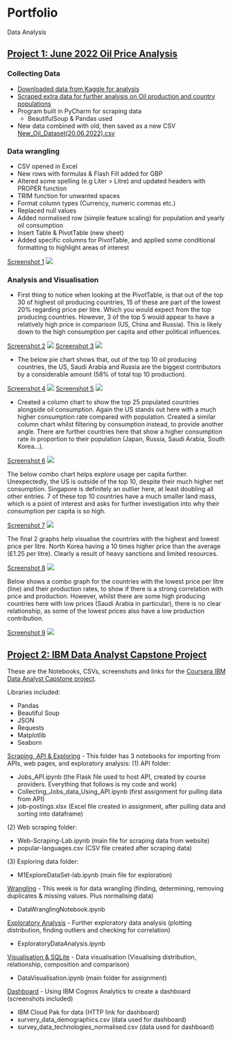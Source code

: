 # Portfolio

Data Analysis


## [Project 1: June 2022 Oil Price Analysis](https://github.com/jaffacakes2323/oil_price_scraping)

### Collecting Data
- [Downloaded data from Kaggle for analysis](https://www.kaggle.com/datasets/zusmani/petrolgas-prices-worldwide)
- [Scraped extra data for further analysis on Oil production and country populations](https://www.worldometers.info/oil/oil-production-by-country/)
- Program built in PyCharm for scraping data
  - BeautifulSoup & Pandas used
- New data combined with old, then saved as a new CSV [New_Oil_Dataset(20.06.2022).csv](https://github.com/jaffacakes2323/oil_price_scraping/blob/main/New_Oil_Dataset(20.06.2022).csv)

### Data wrangling
- CSV opened in Excel
- New rows with formulas & Flash Fill added for GBP
- Altered some spelling (e.g Liter > Litre) and updated headers with PROPER function
- TRIM function for unwanted spaces
- Format column types (Currency, numeric commas etc.)
- Replaced null values
- Added normalised row (simple feature scaling) for population and yearly oil consumption
- Insert Table & PivotTable (new sheet)
- Added specific columns for PivotTable, and applied some conditional formatting to highlight areas of interest

[Screenshot 1](https://github.com/jaffacakes2323/Portfolio/blob/main/images/oil_pivot.png)
![](https://github.com/jaffacakes2323/Tom_Portfolio/blob/main/images/oil_pivot.png)

### Analysis and Visualisation
- First thing to notice when looking at the PivotTable, is that out of the top 30 of highest oil producing countries, 15 of these are part of the lowest 20% regarding price per litre. Which you would expect from the top producing countries. However, 3 of the top 5 would appear to have a relatively high price in comparison (US, China and Russia). This is likely down to the high consumption per capita and other political influences. 

[Screenshot 2](https://github.com/jaffacakes2323/Tom_Portfolio/blob/main/images/oil_consumption_2.png)
![](https://github.com/jaffacakes2323/Tom_Portfolio/blob/main/images/oil_consumption_2.png)
[Screenshot 3](https://github.com/jaffacakes2323/Tom_Portfolio/blob/main/images/oil_production.png)
![](https://github.com/jaffacakes2323/Tom_Portfolio/blob/main/images/oil_production.png)

- The below pie chart shows that, out of the top 10 oil producing countries, the US, Saudi Arabia and Russia are the biggest contributors by a considerable amount (58% of total top 10 production).

[Screenshot 4](https://github.com/jaffacakes2323/Tom_Portfolio/blob/main/images/oil_production_pie.png)
![](https://github.com/jaffacakes2323/Tom_Portfolio/blob/main/images/oil_production_pie.png)
[Screenshot 5](https://github.com/jaffacakes2323/Tom_Portfolio/blob/main/images/population_oilconsumption.png)
![](https://github.com/jaffacakes2323/Tom_Portfolio/blob/main/images/population_oilconsumption.png)

- Created a column chart to show the top 25 populated countries alongside oil consumption. Again the US stands out here with a much higher consumption rate compared with population. Created a similar column chart whilst filtering by consumption instead, to provide another angle. There are further countries here that show a higher consumption rate in proportion to their population (Japan, Russia, Saudi Arabia, South Korea...). 

[Screenshot 6](https://github.com/jaffacakes2323/Tom_Portfolio/blob/main/images/population_oilconsumption.png)
![](https://github.com/jaffacakes2323/Tom_Portfolio/blob/main/images/population_oilconsumption.png)

The below combo chart helps explore usage per capita further. Unexpectedly, the US is outside of the top 10, despite their much higher net consumption. Singapore is definitely an outlier here, at least doubling all other entries. 7 of these top 10 countries have a much smaller land mass, which is a point of interest and asks for further investigation into why their consumption per capita is so high.

[Screenshot 7](https://github.com/jaffacakes2323/Tom_Portfolio/blob/main/images/litres_per_capita_by_price.png)
![](https://github.com/jaffacakes2323/Tom_Portfolio/blob/main/images/litres_per_capita_by_price.png)

The final 2 graphs help visualise the countries with the highest and lowest price per litre. North Korea having a 10 times higher price than the average (£1.25 per litre). Clearly a result of heavy sanctions and limited resources.

[Screenshot 8](https://github.com/jaffacakes2323/Tom_Portfolio/blob/main/images/highest_price.png)
![](https://github.com/jaffacakes2323/Tom_Portfolio/blob/main/images/highest_price.png)

Below shows a combo graph for the countries with the lowest price per litre (line) and their production rates, to show if there is a strong correlation with price and production. However, whilst there are some high producing countries here with low prices (Saudi Arabia in particular), there is no clear relationship, as some of the lowest prices also have a low production contribution.

[Screenshot 9](https://github.com/jaffacakes2323/Tom_Portfolio/blob/main/images/lowest_price_production.png)
![](https://github.com/jaffacakes2323/Tom_Portfolio/blob/main/images/lowest_price_production.png)



## [Project 2: IBM Data Analyst Capstone Project](https://github.com/jaffacakes2323/IBM_Capstone)


These are the Notebooks, CSVs, screenshots and links for the [Coursera IBM Data Analyst Capstone project](https://www.coursera.org/professional-certificates/ibm-data-analyst).

Libraries included:

* Pandas
* Beautiful Soup
* JSON
* Requests
* Matplotlib
* Seaborn

[Scraping, API & Exploring](https://github.com/jaffacakes2323/IBM_Capstone/tree/main/Week%201(Scraping%2C%20API%20%26Exploring)) - This folder has 3 notebooks for importing from APIs, web pages, and exploratory analysis: (1) API folder:

- Jobs_API.ipynb (the Flask file used to host API, created by course providers. Everything that follows is my code and work)
- Collecting_Jobs_data_Using_API.ipynb (first assignment for pulling data from API)
- job-postings.xlsx (Excel file created in assignment, after pulling data and sorting into dataframe)

(2) Web scraping folder:

- Web-Scraping-Lab.ipynb (main file for scraping data from website)
- popular-languages.csv (CSV file created after scraping data)

(3) Exploring data folder:

- M1ExploreDataSet-lab.ipynb (main file for exploration)

[Wrangling](https://github.com/jaffacakes2323/IBM_Capstone/tree/main/Week%202(Wrangling)) - This week is for data wrangling (finding, determining, removing duplicates & missing values. Plus normalising data)

- DataWranglingNotebook.ipynb

[Exploratory Analysis](https://github.com/jaffacakes2323/IBM_Capstone/tree/main/Week%203(Exploratory%20DA)) - Further exploratory data analysis (plotting distribution, finding outliers and checking for correlation)

- ExploratoryDataAnalysis.ipynb

[Visualisation & SQLite](https://github.com/jaffacakes2323/IBM_Capstone/tree/main/Week%204(Visualisation)) - Data visualisation (Visualising distribution, relationship, composition and comparison)

- DataVisualisation.ipynb (main folder for assignment)

[Dashboard](https://github.com/jaffacakes2323/IBM_Capstone/tree/main/Week%205(Cognos)) - Using IBM Cognos Analytics to create a dashboard (screenshots included)

- IBM Cloud Pak for data (HTTP link for dashboard)
- survery_data_demographics.csv (data used for dashboard)
- survey_data_technologies_normalised.csv (data used for dashboard)


